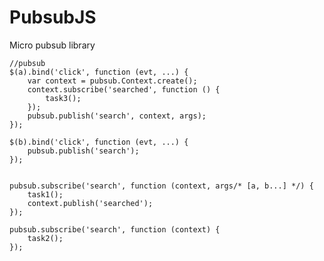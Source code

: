 PubsubJS
========

Micro pubsub library


    //pubsub
    $(a).bind('click', function (evt, ...) {
        var context = pubsub.Context.create();
        context.subscribe('searched', function () {
            task3();
        });
        pubsub.publish('search', context, args);
    });

    $(b).bind('click', function (evt, ...) {
        pubsub.publish('search');
    });


    pubsub.subscribe('search', function (context, args/* [a, b...] */) {
        task1();
        context.publish('searched');
    });

    pubsub.subscribe('search', function (context) {
        task2();
    });

